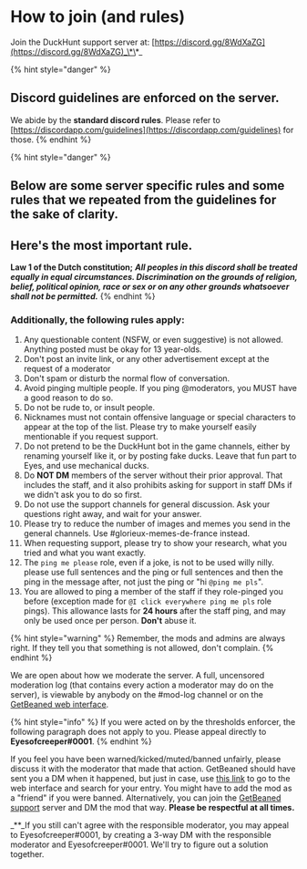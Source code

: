 # How to join \(and rules\)

Join the DuckHunt support server at: [https://discord.gg/8WdXaZG](https://discord.gg/8WdXaZG)_\*\*_

{% hint style="danger" %}
## **Discord guidelines are enforced on the server.**

We abide by the **standard discord rules**. Please refer to [https://discordapp.com/guidelines](https://discordapp.com/guidelines) for those.
{% endhint %}

{% hint style="danger" %}
## **Below are some server specific rules and some rules that we repeated from the guidelines for the sake of clarity.**

## Here's the most important rule.

**Law 1 of the Dutch constitution;** _**All peoples in this discord shall be treated equally in equal circumstances. Discrimination on the grounds of religion, belief, political opinion, race or sex or on any other grounds whatsoever shall not be permitted.**_
{% endhint %}

### **Additionally, the following rules apply:**

1. Any questionable content \(NSFW, or even suggestive\) is not allowed. Anything posted must be okay for 13 year-olds.
2. Don't post an invite link, or any other advertisement except at the request of a moderator
3. Don't spam or disturb the normal flow of conversation.
4. Avoid pinging multiple people. If you ping @moderators, you MUST have a good reason to do so.
5. Do not be rude to, or insult people.
6. Nicknames must not contain offensive language or special characters to appear at the top of the list. Please try to make yourself easily mentionable if you request support.
7. Do not pretend to be the DuckHunt bot in the game channels, either by renaming yourself like it, or by posting fake ducks. Leave that fun part to Eyes, and use mechanical ducks.
8. Do **NOT DM** members of the server without their prior approval. That includes the staff, and it also prohibits asking for support in staff DMs if we didn't ask you to do so first.
9. Do not use the support channels for general discussion. Ask your questions right away, and wait for your answer.
10. Please try to reduce the number of images and memes you send in the general channels. Use \#glorieux-memes-de-france instead.
11. When requesting support, please try to show your research, what you tried and what you want exactly.
12. The `ping me please` role, even if a joke, is not to be used willy nilly. please use full sentences and the ping or full sentences and then the ping in the message after, not just the ping or "hi `@ping me pls`".
13. You are allowed to ping a member of the staff if they role-pinged you before \(exception made for `@I click everywhere ping me pls` role pings\). This allowance lasts for **24 hours** after the staff ping, and may only be used once per person. **Don't** abuse it.

{% hint style="warning" %}
Remember, the mods and admins are always right. If they tell you that something is not allowed, don't complain.
{% endhint %}

We are open about how we moderate the server. A full, uncensored moderation log \(that contains every action a moderator may do on the server\), is viewable by anybody on the \#mod-log channel or on the [GetBeaned web interface](https://getbeaned.me/guilds/195260081036591104).

{% hint style="info" %}
If you were acted on by the thresholds enforcer, the following paragraph does not apply to you. Please appeal directly to **Eyesofcreeper\#0001**.
{% endhint %}

If you feel you have been warned/kicked/muted/banned unfairly, please discuss it with the moderator that made that action. GetBeaned should have sent you a DM when it happened, but just in case, use [this link](https://getbeaned.me/guilds/195260081036591104) to go to the web interface and search for your entry. You might have to add the mod as a "friend" if you were banned. Alternatively, you can join the [GetBeaned support](https://discord.gg/gT5pdgP) server and DM the mod that way. **Please be respectful at all times.**

\_\*\*\_If you still can't agree with the responsible moderator, you may appeal to Eyesofcreeper\#0001, by creating a 3-way DM with the responsible moderator and Eyesofcreeper\#0001. We'll try to figure out a solution together.

